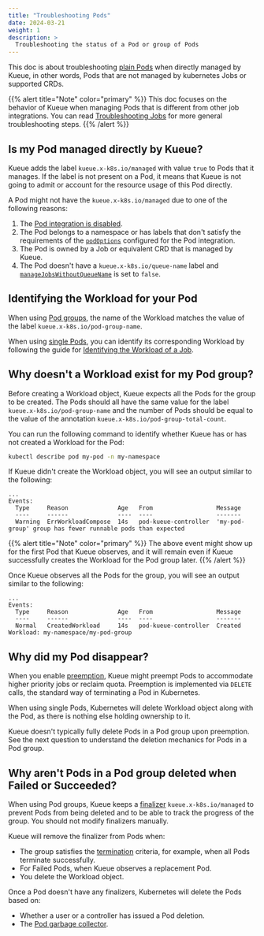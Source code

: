 ```yaml
---
title: "Troubleshooting Pods"
date: 2024-03-21
weight: 1
description: >
  Troubleshooting the status of a Pod or group of Pods
---
```


This doc is about troubleshooting [plain Pods](/docs/tasks/run/plain_pods/) when directly managed by Kueue,
in other words, Pods that are not managed by kubernetes Jobs or supported CRDs.

{{% alert title="Note" color="primary" %}}
This doc focuses on the behavior of Kueue when managing Pods that is different from other job integrations.
You can read [Troubleshooting Jobs](troubleshooting_jobs) for more general troubleshooting steps.
{{% /alert %}}

## Is my Pod managed directly by Kueue?

Kueue adds the label `kueue.x-k8s.io/managed` with value `true` to Pods that it manages.
If the label is not present on a Pod, it means that Kueue is not going to admit or account for the
resource usage of this Pod directly.

A Pod might not have the `kueue.x-k8s.io/managed` due to one of the following reasons:

1. The [Pod integration is disabled](/docs/tasks/run/plain_pods/#before-you-begin).
2. The Pod belongs to a namespace or has labels that don't satisfy the requirements of
   the [`podOptions`](/docs/reference/kueue-config.v1beta1/#PodIntegrationOptions) configured for the Pod integration.
3. The Pod is owned by a Job or equivalent CRD that is managed by Kueue.
4. The Pod doesn't have a `kueue.x-k8s.io/queue-name` label and [`manageJobsWithoutQueueName`](/docs/reference/kueue-config.v1beta1/#Configuration)
   is set to `false`.

## Identifying the Workload for your Pod

When using [Pod groups](/docs/tasks/run/plain_pods/#running-a-group-of-pods-to-be-admitted-together),
the name of the Workload matches the value of the label `kueue.x-k8s.io/pod-group-name`.

When using [single Pods](/docs/tasks/run/plain_pods/#running-a-single-pod-admitted-by-kueue), you can identify its corresponding
Workload by following the guide for [Identifying the Workload of a Job](troubleshooting_jobs/#identifying-the-workload-for-your-job).

## Why doesn't a Workload exist for my Pod group?

Before creating a Workload object, Kueue expects all the Pods for the group to be created.
The Pods should all have the same value for the label `kueue.x-k8s.io/pod-group-name` and
the number of Pods should be equal to the value of the annotation `kueue.x-k8s.io/pod-group-total-count`.

You can run the following command to identify whether Kueue has or has not created a Workload
for the Pod:

```bash
kubectl describe pod my-pod -n my-namespace
```

If Kueue didn't create the Workload object, you will see an output similar to the following:

```
...
Events:
  Type     Reason              Age   From                  Message
  ----     ------              ----  ----                  -------
  Warning  ErrWorkloadCompose  14s   pod-kueue-controller  'my-pod-group' group has fewer runnable pods than expected
```

{{% alert title="Note" color="primary" %}}
The above event might show up for the first Pod that Kueue observes, and it will remain
even if Kueue successfully creates the Workload for the Pod group later.
{{% /alert %}}

Once Kueue observes all the Pods for the group, you will see an output similar to the following:

```
...
Events:
  Type     Reason              Age   From                  Message
  ----     ------              ----  ----                  -------
  Normal   CreatedWorkload     14s   pod-kueue-controller  Created Workload: my-namespace/my-pod-group
```

## Why did my Pod disappear?

When you enable [preemption](/docs/concepts/cluster_queue/#preemption), Kueue might preempt Pods
to accommodate higher priority jobs or reclaim quota. Preemption is implemented via `DELETE` calls,
the standard way of terminating a Pod in Kubernetes.

When using single Pods, Kubernetes will delete Workload object along with the Pod, as there is
nothing else holding ownership to it.

Kueue doesn't typically fully delete Pods in a Pod group upon preemption. See the next question
to understand the deletion mechanics for Pods in a Pod group.

## Why aren't Pods in a Pod group deleted when Failed or Succeeded?

When using Pod groups, Kueue keeps a [finalizer](https://kubernetes.io/docs/concepts/overview/working-with-objects/finalizers/)
`kueue.x-k8s.io/managed` to prevent Pods from being deleted and to be able to track the progress of the group.
You should not modify finalizers manually.

Kueue will remove the finalizer from Pods when:
- The group satisfies the [termination](/docs/tasks/run/plain_pods/#termination) criteria, for example,
  when all Pods terminate successfully.
- For Failed Pods, when Kueue observes a replacement Pod.
- You delete the Workload object.

Once a Pod doesn't have any finalizers, Kubernetes will delete the Pods based on:
- Whether a user or a controller has issued a Pod deletion.
- The [Pod garbage collector](https://kubernetes.io/docs/concepts/workloads/pods/pod-lifecycle/#pod-garbage-collection).
